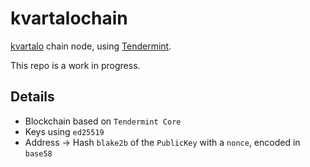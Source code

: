# kvartalochain
[kvartalo](https://kvartalo.xyz) chain node, using [Tendermint](https://tendermint.com).

This repo is a work in progress.


## Details
- Blockchain based on `Tendermint Core`
- Keys using `ed25519`
- Address -> Hash `blake2b` of the `PublicKey` with a `nonce`, encoded in `base58`

